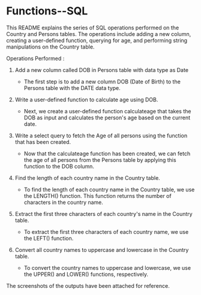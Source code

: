 # Functions--SQL
This README explains the series of SQL operations performed on the Country and Persons tables. The operations include adding a new column, creating a user-defined function, querying for age, and performing string manipulations on the Country table.

Operations Performed :
1. Add a new column called DOB in Persons table with data type as Date
   - The first step is to add a new column DOB (Date of Birth) to the Persons table with the DATE data type.
    
2. Write a user-defined function to calculate age using DOB.
   - Next, we create a user-defined function calculateage that takes the DOB as input and calculates the person's age based on the current date.
     
3. Write a select query to fetch the Age of all persons using the function that has been created.
   - Now that the calculateage function has been created, we can fetch the age of all persons from the Persons table by applying this function to the DOB column.
     
4. Find the length of each country name in the Country table.
   - To find the length of each country name in the Country table, we use the LENGTH() function. This function returns the number of characters in the country name.
     
5. Extract the first three characters of each country's name in the Country table.
   - To extract the first three characters of each country name, we use the LEFT() function.
     
6. Convert all country names to uppercase and lowercase in the Country table.
   - To convert the country names to uppercase and lowercase, we use the UPPER() and LOWER() functions, respectively.


The screenshots of the outputs have been attached for reference. 
